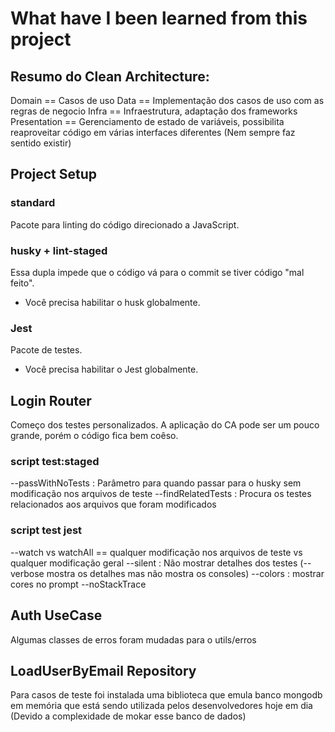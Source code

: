# What have I been learned from this project

## Resumo do Clean Architecture:

Domain == Casos de uso
Data == Implementação dos casos de uso com as regras de negocio
Infra == Infraestrutura, adaptação dos frameworks
Presentation == Gerenciamento de estado de variáveis, possibilita reaproveitar código em várias interfaces diferentes (Nem sempre faz sentido existir)

## Project Setup
### standard
Pacote para linting do código direcionado a JavaScript.

### husky + lint-staged
Essa dupla impede que o código vá para o commit se tiver código "mal feito".
* Você precisa habilitar o husk globalmente.

### Jest 
Pacote de testes. 
* Você precisa habilitar o Jest globalmente.

## Login Router
Começo dos testes personalizados. A aplicação do CA pode ser um pouco grande, porém o código fica bem coêso.

### script test:staged
--passWithNoTests : Parâmetro para quando passar para o husky sem modificação nos arquivos de teste
--findRelatedTests : Procura os testes relacionados aos arquivos que foram modificados


### script test jest
--watch vs watchAll == qualquer modificação nos arquivos de teste vs qualquer modificação geral
--silent : Não mostrar detalhes dos testes (--verbose mostra os detalhes mas não mostra os consoles)
--colors : mostrar cores no prompt
--noStackTrace

## Auth UseCase
Algumas classes de erros foram mudadas para o utils/erros

## LoadUserByEmail Repository
Para casos de teste foi instalada uma biblioteca que emula banco mongodb em memória que está sendo utilizada pelos desenvolvedores hoje em dia (Devido a complexidade de mokar esse banco de dados)